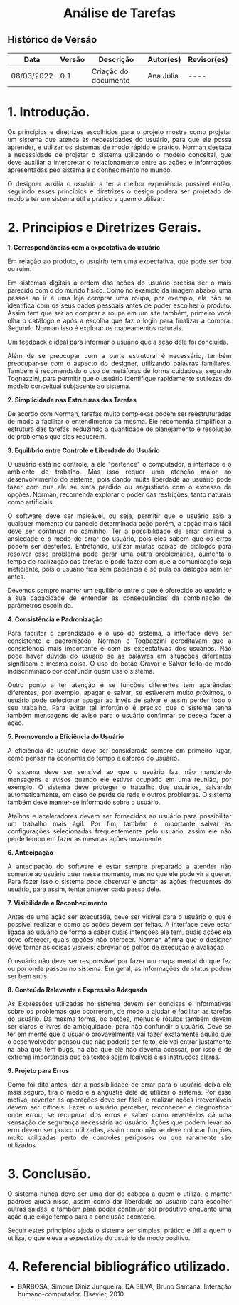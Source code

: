 # <center>Análise de Tarefas

## Histórico de Versão

| Data       | Versão | Descrição                            | Autor(es)           | Revisor(es)  |
| ---------- | ------ | ------------------------------------ | ------------------- | ------------ |
| 08/03/2022 | 0.1    | Criação do documento                 | Ana Júlia           | ----         |

<div align="justify">


# 1. Introdução.

Os princípios e diretrizes escolhidos para o projeto mostra como projetar um sistema que atenda às necessidades do usuário, para que ele possa aprender, e utilizar os sistemas de modo rápido e prático. Norman destaca a necessidade de projetar o sistema utilizando o modelo conceital, que deve auxiliar a interpretar o relacionamento entre as ações e informações apresentadas peo sistema e o conhecimento no mundo.

O designer auxilia o usuário a ter a melhor experiência possível então, seguindo esses princípios e diretrizes o design poderá ser projetado de modo a ter um sistema útil e prático a quem o utilizar.

# 2. Principios e Diretrizes Gerais.

**1. Correspondências com a expectativa do usuário**

Em relação ao produto, o usuário tem uma expectativa, que pode ser boa ou ruim.

Em sistemas digitais a ordem das ações do usuário precisa ser o mais parecido com o do mundo físico. Como no exemplo da imagem abaixo, uma pessoa ao ir a uma loja comprar uma roupa, por exemplo, ela não se identifica com os seus dados pessoais antes de poder escolher o produto. Assim tem que ser ao comprar a roupa em um site também, primeiro você olha o catálogo e após a escolha que faz o login para finalizar a compra. Segundo Norman isso é explorar os mapeamentos naturais.

Um feedback é ideal para informar o usuário que a ação dele foi concluída.

Além de se preocupar com a parte estrutural é necessário, também preocupar-se com o aspecto do designer, utilizando palavras familiares. Também é recomendado o uso de metáforas de forma cuidadosa, segundo Tognazzini, para permitir que o usuário identifique rapidamente sutilezas do modelo conceitual subjacente ao sistema.


**2. Simplicidade nas Estruturas das Tarefas**

De acordo com Norman, tarefas muito complexas podem ser reestruturadas de modo a facilitar o entendimento da mesma. Ele recomenda simplificar a estrutura das tarefas, reduzindo a quantidade de planejamento e resolução de problemas que eles requerem.


**3. Equilíbrio entre Controle e Liberdade do Usuário**

O usuário está no controle, a ele "pertence" o computador, a interface e o ambiente de trabalho. Mas isso requer uma atenção maior ao desenvolvimento do sistema, pois dando muita liberdade ao usuário pode fazer com que ele se sinta perdido ou angustiado com o excesso de opções. Norman, recomenda explorar o poder das restrições, tanto naturais como artificiais.

O software deve ser maleável, ou seja, permitir que o usuário saia a qualquer momento ou cancele determinada ação porém, a opção mais fácil deve ser continuar no caminho. Ter a possibilidade de errar diminui a ansiedade e o medo de errar do usuário, pois eles sabem que os erros podem ser desfeitos. Entretando, utilizar muitas caixas de diálogos para resolver esse problema pode gerar uma outra problemática, aumenta o tempo de realização das tarefas e pode fazer com que a comunicação seja ineficiente, pois o usuário fica sem paciência e só pula os diálogos sem ler antes.

Devemos sempre manter um equilíbrio entre o que é oferecido ao usuário e a sua capacidade de entender as consequências da combinação de parâmetros escolhida.

**4. Consistência e Padronização**

Para facilitar o aprendizado e o uso do sistema, a interface deve ser consistente e padronizada. Norman e Togbazzini acreditavam que a consistência mais importante é com as expectativas dos usuários. Não pode haver dúvida do usuário se as palavras em situações diferentes significam a mesma coisa. O uso do botão Gravar e Salvar feito de modo indiscriminado por confundir quem usa o sistema.

Outro ponto a ter atenção é se funções diferentes tem aparências diferentes, por exemplo, apagar e salvar, se estiverem muito próximos, o usuário pode selecionar apagar ao invés de salvar e assim perder todo o seu trabalho. Para evitar tal infortúnio é preciso que o sistema tenha também mensagens de aviso para o usuário confirmar se deseja fazer a ação.


**5. Promovendo a Eficiência do Usuário**

A eficiência do usuário deve ser considerada sempre em primeiro lugar, como pensar na economia de tempo e esforço do usuário.

O sistema deve ser sensível ao que o usuário faz, não mandando mensagens e avisos quando ele estiver ocupado em uma reunião, por exemplo. O sistema deve proteger o trabalho dos usuários, salvando automaticamente, em caso de perde de rede e outros problemas. O sistema também deve manter-se informado sobre o usuário.

Atalhos e aceleradores devem ser fornecidos ao usuário para possibilitar um trabalho mais ágil. Por fim, também é importante salvar as configurações selecionadas frequentemente pelo usuário, assim ele não perde tempo em fazer as mesmas ações novamente.


**6. Antecipação**

A antecipação do software é estar sempre preparado a atender não somente ao usuário quer nesse momento, mas no que ele pode vir a querer. Para fazer isso o sistema pode observar e anotar as ações frequentes do usuário, para assim, tentar antever cada passo dele.

**7. Visibilidade e Reconhecimento**

Antes de uma ação ser executada, deve ser visível para o usuário o que é possível realizar e como as ações devem ser feitas. A interface deve estar ligada ao usuário de forma a saber quais intenções ele tem, quais ações ela deve oferecer, quais opções não oferecer. Norman afirma que o designer deve tornar as coisas visíveis: abreviar os golfos de execução e avaliação.

O usuário não deve ser responsável por fazer um mapa mental do que fez ou por onde passou no sistema. Em geral, as informações de status podem ser bem sutis.


**8. Conteúdo Relevante e Expressão Adequada**

As Expressões utilizadas no sistema devem ser concisas e informativas sobre os problemas que ocorrerem, de modo a ajudar e facilitar as tarefas do usuário. Da mesma forma, os botões, menus e rótulos também devem ser claros e livres de ambiguidade, para não confundir o usuário. Deve se ter em mente que o usuário provavelmente vai fazer exatamente aquilo que o desenvolvedor pensou que não poderia ser feito, ele vai entrar justamente na aba que tem bugs, na aba que ele não deveria acessar, por isso é de extrema importância que os textos sejam legíveis e as instruções claras.


**9. Projeto para Erros**

Como foi dito antes, dar a possibilidade de errar para o usuário deixa ele mais seguro, tira o medo e a angústia dele de utilizar o sistema. Por esse motivo, reverter as operações deve ser fácil, e realizar ações irreversíveis devem ser difíceis. Fazer o usuário perceber, reconhecer e diagnosticar onde errou, se recuperar dos erros e saber como revertê-los dá uma sensação de segurança necessária ao usuário. Ações que podem levar ao erro devem ser pouco utilizadas, assim como não se deve colocar funções muito utilizadas perto de controles perigosos ou que raramente são utilizados.


# 3. Conclusão.

O sistema nunca deve ser uma dor de cabeça a quem o utiliza, e manter padrões ajuda nisso, assim como dar liberdade ao usuário para escolher outras saídas, e também para poder continuar ser produtivo enquanto uma ação que exige tempo para a conclusão acontece.

Seguir estes princípios ajuda o sistema ser simples, prático e útil a quem o utiliza, o que eleva a expectativa do usuário de modo positivo.

# 4. Referencial bibliográfico utilizado.

- BARBOSA, Simone Diniz Junqueira; DA SILVA, Bruno Santana. Interação humano-computador. Elsevier, 2010.
